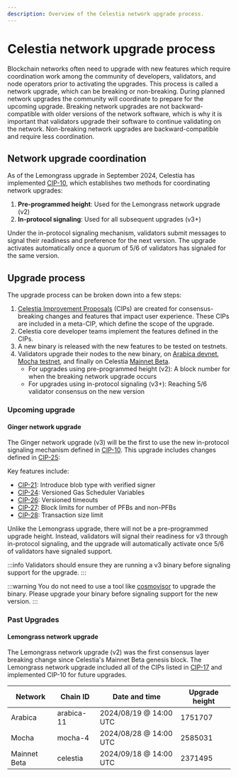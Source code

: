 ```yaml
---
description: Overview of the Celestia network upgrade process.
---
```


# Celestia network upgrade process

Blockchain networks often need to upgrade with new features which require coordination work among the community of developers, validators, and node operators prior to activating the upgrades. This process is called a network upgrade, which can be breaking or non-breaking. During planned network upgrades the community will coordinate to prepare for the upcoming upgrade. Breaking network upgrades are not backward-compatible with older versions of the network software, which is why it is important that validators upgrade their software to continue validating on the network. Non-breaking network upgrades are backward-compatible and require less coordination.

## Network upgrade coordination

As of the Lemongrass upgrade in September 2024, Celestia has implemented [CIP-10](https://cips.celestia.org/cip-10.html), which establishes two methods for coordinating network upgrades:

1. **Pre-programmed height**: Used for the Lemongrass network upgrade (v2)
2. **In-protocol signaling**: Used for all subsequent upgrades (v3+)

Under the in-protocol signaling mechanism, validators submit messages to signal their readiness and preference for the next version. The upgrade activates automatically once a quorum of 5/6 of validators has signaled for the same version.

## Upgrade process

The upgrade process can be broken down into a few steps:
1. [Celestia Improvement Proposals](https://cips.celestia.org) (CIPs) are created for consensus-breaking changes and features that impact user experience. These CIPs are included in a meta-CIP, which define the scope of the upgrade.
1. Celestia core developer teams implement the features defined in the CIPs.
1. A new binary is released with the new features to be tested on testnets.
1. Validators upgrade their nodes to the new binary, on [Arabica devnet](./arabica-devnet.md), [Mocha testnet](./mocha-testnet.md), and finally on Celestia [Mainnet Beta](./mainnet.md).
    - For upgrades using pre-programmed height (v2): A block number for when the breaking network upgrade occurs
    - For upgrades using in-protocol signaling (v3+): Reaching 5/6 validator consensus on the new version

### Upcoming upgrade

#### Ginger network upgrade

The Ginger network upgrade (v3) will be the first to use the new in-protocol signaling mechanism defined in [CIP-10](https://cips.celestia.org/cip-10.html). This upgrade includes changes defined in [CIP-25](https://cips.celestia.org/cip-25.html):

Key features include:
- [CIP-21](https://cips.celestia.org/cip-21.html): Introduce blob type with verified signer
- [CIP-24](https://cips.celestia.org/cip-24.html): Versioned Gas Scheduler Variables
- [CIP-26](https://cips.celestia.org/cip-26.html): Versioned timeouts
- [CIP-27](https://cips.celestia.org/cip-27.html): Block limits for number of PFBs and non-PFBs
- [CIP-28](https://cips.celestia.org/cip-28.html): Transaction size limit

Unlike the Lemongrass upgrade, there will not be a pre-programmed upgrade height. Instead, validators will signal their readiness for v3 through in-protocol signaling, and the upgrade will automatically activate once 5/6 of validators have signaled support.

:::info
Validators should ensure they are running a v3 binary before signaling support for the upgrade.
:::

:::warning
You do not need to use a tool like [cosmovisor](https://docs.cosmos.network/main/build/tooling/cosmovisor) to upgrade the binary. Please upgrade your binary before signaling support for the new version.
:::

### Past Upgrades

#### Lemongrass network upgrade

The Lemongrass network upgrade (v2) was the first consensus layer breaking change since Celestia's Mainnet Beta genesis block. The Lemongrass network upgrade included all of the CIPs listed in [CIP-17](https://github.com/celestiaorg/CIPs/blob/main/cips/cip-17.md) and implemented CIP-10 for future upgrades.

Network      | Chain ID   | Date and time               | Upgrade height
-------------|------------|-----------------------------|-----------------
Arabica      | arabica-11 | 2024/08/19 @ 14:00 UTC    | 1751707
Mocha        | mocha-4    | 2024/08/28 @ 14:00 UTC    | 2585031
Mainnet Beta | celestia   | 2024/09/18 @ 14:00 UTC    | 2371495
